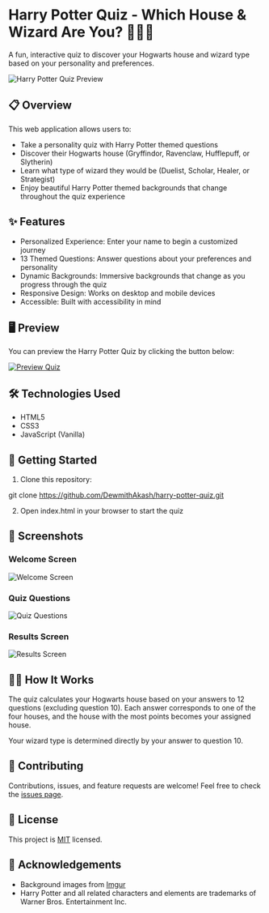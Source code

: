 # Harry Potter Quiz - Which House & Wizard Are You? 🧙‍♂️✨

A fun, interactive quiz to discover your Hogwarts house and wizard type based on your personality and preferences.

![Harry Potter Quiz Preview](https://i.imgur.com/zkRBn33.jpeg)

## 📋 Overview

This web application allows users to:

- Take a personality quiz with Harry Potter themed questions
- Discover their Hogwarts house (Gryffindor, Ravenclaw, Hufflepuff, or Slytherin)
- Learn what type of wizard they would be (Duelist, Scholar, Healer, or Strategist)
- Enjoy beautiful Harry Potter themed backgrounds that change throughout the quiz experience

## ✨ Features

- Personalized Experience: Enter your name to begin a customized journey
- 13 Themed Questions: Answer questions about your preferences and personality
- Dynamic Backgrounds: Immersive backgrounds that change as you progress through the quiz
- Responsive Design: Works on desktop and mobile devices
- Accessible: Built with accessibility in mind

## 🖥 Preview

You can preview the Harry Potter Quiz by clicking the button below:

<a href="https://htmlpreview.github.io/?https://github.com/DewmithAkash/harry-potter-quiz/blob/main/index.html" target="_blank">
  <img src="https://img.shields.io/badge/Preview%20Quiz-4A154B?style=for-the-badge&logo=codepen&logoColor=white" alt="Preview Quiz">
</a>

## 🛠 Technologies Used

- HTML5
- CSS3
- JavaScript (Vanilla)

## 🚀 Getting Started

1. Clone this repository:

git clone https://github.com/DewmithAkash/harry-potter-quiz.git

2. Open index.html in your browser to start the quiz

## 📱 Screenshots

### Welcome Screen

![Welcome Screen](https://i.imgur.com/Amrch7k.jpeg)

### Quiz Questions

![Quiz Questions](https://i.imgur.com/1BO93OE.jpeg)

### Results Screen

![Results Screen](https://i.imgur.com/zkRBn33.jpeg)

## 🧙‍♂️ How It Works

The quiz calculates your Hogwarts house based on your answers to 12 questions (excluding question 10). Each answer corresponds to one of the four houses, and the house with the most points becomes your assigned house.

Your wizard type is determined directly by your answer to question 10.

## 🤝 Contributing

Contributions, issues, and feature requests are welcome! Feel free to check the [issues page](https://github.com/your-username/harry-potter-quiz/issues).

## 📝 License

This project is [MIT](LICENSE) licensed.

## 🙏 Acknowledgements

- Background images from [Imgur](https://imgur.com/)
- Harry Potter and all related characters and elements are trademarks of Warner Bros. Entertainment Inc.
